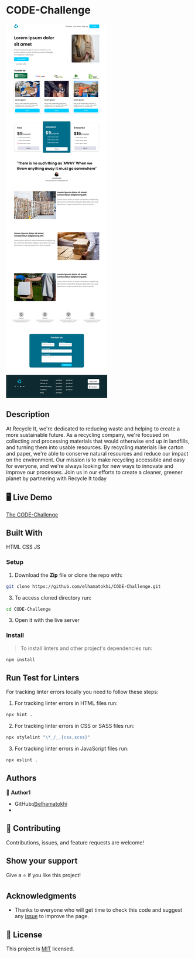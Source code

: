 # CODE-Challenge

![screencapture-elhamatokhi-github-io-portfolio-micro-2023-01-27-19_06_09](Images\screencapture-elhamatokhi-github-io-CODE-Challenge-2023-05-11-15_25_04.png)

## Description

<p>At Recycle It, we're dedicated to reducing waste and helping to create a more sustainable future. As a recycling company, we're focused on collecting and processing materials that would otherwise end up in landfills, and turning them into usable resources. By recycling materials like carton and paper, we're able to conserve natural resources and reduce our impact on the environment. Our mission is to make recycling accessible and easy for everyone, and we're always looking for new ways to innovate and improve our processes. Join us in our efforts to create a cleaner, greener planet by partnering with Recycle It today

## 🖥️ Live Demo

[The CODE-Challenge](https://elhamatokhi.github.io/CODE-Challenge/)

## Built With

HTML
CSS
JS

### Setup

1. Download the **Zip** file or clone the repo with:

```bash
git clone https://github.com/elhamatokhi/CODE-Challenge.git
```

3. To access cloned directory run:

```bash
cd CODE-Challenge
```

3. Open it with the live server

### Install

> To install linters and other project's dependencies run:

```bash
npm install
```

## Run Test for Linters

For tracking linter errors locally you need to follow these steps:

1. For tracking linter errors in HTML files run:

```bash
npx hint .
```

2. For tracking linter errors in CSS or SASS files run:

```bash
npx stylelint "\*_/_.{css,scss}"
```

3. For tracking linter errors in JavaScript files run:

```bash
npx eslint .
```

## Authors

👤 **Author1**

- GitHub:[@elhamatokhi](https://github.com/elhamatokhi)
-

## 🤝 Contributing

Contributions, issues, and feature requests are welcome!

## Show your support

Give a ⭐️ if you like this project!

## Acknowledgments

- Thanks to everyone who will get time to check this code and suggest any [issue](https://github.com/elhamatokhi/CODE-Challenge/issues) to improve the page.

## 📝 License

This project is [MIT](./MIT.md) licensed.
